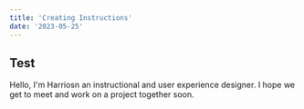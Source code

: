 ```yaml
---
title: 'Creating Instructions'
date: '2023-05-25'
---
```


## Test

Hello, I'm Harriosn an instructional and user experience designer. I hope we get to meet and work on a project together soon.
